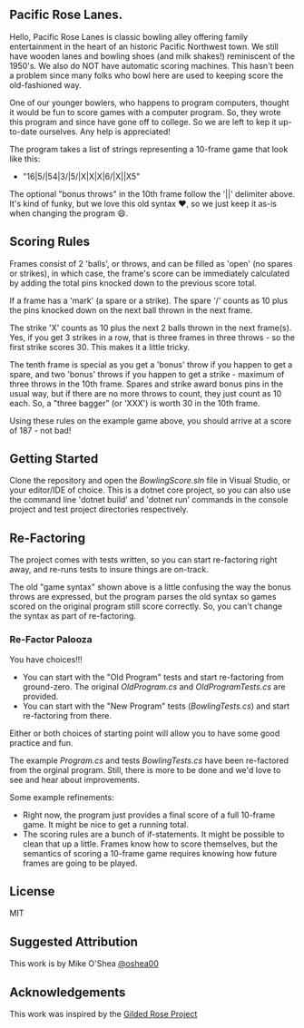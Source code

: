 ## Pacific Rose Lanes.

Hello, Pacific Rose Lanes is classic bowling alley offering family entertainment in the heart of an
historic Pacific Northwest town. We still have wooden lanes and bowling shoes (and milk shakes!) 
reminiscent of the 1950's. We also do NOT have automatic scoring machines. This hasn't been a problem
since many folks who bowl here are used to keeping score the old-fashioned way.

One of our younger bowlers, who happens to program computers, thought it would be fun to score games
with a computer program. So, they wrote this program and since have gone off to college. So we are
left to kep it up-to-date ourselves. Any help is appreciated!

The program takes a list of strings representing a 10-frame game that look like this:
- "16|5/|54|3/|5/|X|X|X|6/|X||X5"

The optional "bonus throws" in the 10th frame follow the '||' delimiter above. It's kind of funky,
but we love this old syntax :heart:, so we just keep it as-is when changing the program :smile:.

## Scoring Rules

Frames consist of 2 'balls', or throws, and can be filled as 'open' (no spares or strikes), in which case,
the frame's score can be immediately calculated by adding the total pins knocked down to 
the previous score total.

If a frame has a 'mark' (a spare or a strike).  The spare '/' counts as 10 plus the pins knocked down on 
the next ball thrown in the next frame. 

The strike 'X' counts as 10 plus the next 2 balls thrown in the next frame(s). Yes, if you get 3 strikes
in a row, that is three frames in three throws - so the first strike scores 30. This makes it a little tricky. 

The tenth frame is special as you get a 'bonus' throw if you happen to get a spare, and two 'bonus' throws
if you happen to get a strike - maximum of three throws in the 10th frame. Spares and strike award
bonus pins in the usual way, but if there are no more throws to count, they just count as 10 each. So,
a "three bagger" (or 'XXX') is worth 30 in the 10th frame.

Using these rules on the example game above, you should arrive at a score of 187 - not bad!

## Getting Started
Clone the repository and open the *BowlingScore.sln* file in Visual Studio, or your editor/IDE of choice.
This is a dotnet core project, so you can also use the command line 'dotnet build' and 'dotnet run' commands 
in the console project and test project directories respectively.

## Re-Factoring
The project comes with tests written, so you can start re-factoring right away, and re-runs tests
to insure things are on-track.

The old "game syntax" shown above is a little confusing the way the bonus throws are expressed, but
the program parses the old syntax so games scored on the original program still score correctly. So, you
can't change the syntax as part of re-factoring.

### Re-Factor Palooza
You have choices!!!
- You can start with the "Old Program" tests and start re-factoring from ground-zero. The original 
*OldProgram.cs* and *OldProgramTests.cs* are provided. 
- You can start with the "New Program" tests (*BowlingTests.cs*) and start re-factoring from there.

Either or both choices of starting point will allow you to have some good practice and fun. 

The example *Program.cs* and tests *BowlingTests.cs* have been re-factored from the orginal program.
Still, there is more to be done and we'd love to see and hear about improvements.

Some example refinements:
- Right now, the program just provides a final score of a full 10-frame game. It might be nice to get
a running total.
- The scoring rules are a bunch of if-statements. It might be possible to clean that up a little. Frames know
how to score themselves, but the semantics of scoring a 10-frame game requires knowing how future frames are
going to be played. 

## License

MIT

## Suggested Attribution
This work is by Mike O'Shea [@oshea00](https://twitter.com/oshea00)


## Acknowledgements
This work was inspired by the [Gilded Rose Project](https://github/NotMyself/GildedRose)


